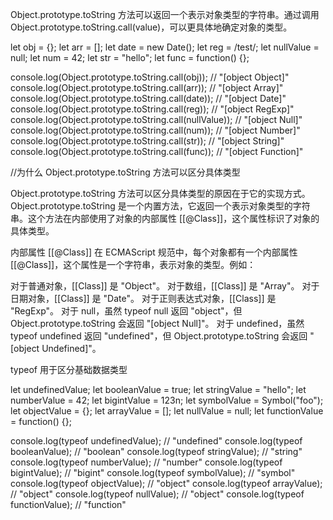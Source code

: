 
Object.prototype.toString 方法可以返回一个表示对象类型的字符串。通过调用 Object.prototype.toString.call(value)，可以更具体地确定对象的类型。

let obj = {};
let arr = [];
let date = new Date();
let reg = /test/;
let nullValue = null;
let num = 42;
let str = "hello";
let func = function() {};

console.log(Object.prototype.toString.call(obj));  // "[object Object]"
console.log(Object.prototype.toString.call(arr));  // "[object Array]"
console.log(Object.prototype.toString.call(date)); // "[object Date]"
console.log(Object.prototype.toString.call(reg));  // "[object RegExp]"
console.log(Object.prototype.toString.call(nullValue)); // "[object Null]"
console.log(Object.prototype.toString.call(num));  // "[object Number]"
console.log(Object.prototype.toString.call(str));  // "[object String]"
console.log(Object.prototype.toString.call(func)); // "[object Function]"

//为什么 Object.prototype.toString 方法可以区分具体类型

Object.prototype.toString 方法可以区分具体类型的原因在于它的实现方式。Object.prototype.toString 是一个内置方法，它返回一个表示对象类型的字符串。这个方法在内部使用了对象的内部属性 [[@Class]]，这个属性标识了对象的具体类型。

内部属性 [[@Class]]
在 ECMAScript 规范中，每个对象都有一个内部属性 [[@Class]]，这个属性是一个字符串，表示对象的类型。例如：

对于普通对象，[[Class]] 是 "Object"。
对于数组，[[Class]] 是 "Array"。
对于日期对象，[[Class]] 是 "Date"。
对于正则表达式对象，[[Class]] 是 "RegExp"。
对于 null，虽然 typeof null 返回 "object"，但 Object.prototype.toString 会返回 "[object Null]"。
对于 undefined，虽然 typeof undefined 返回 "undefined"，但 Object.prototype.toString 会返回 "[object Undefined]"。

typeof 用于区分基础数据类型

let undefinedValue;
let booleanValue = true;
let stringValue = "hello";
let numberValue = 42;
let bigintValue = 123n;
let symbolValue = Symbol("foo");
let objectValue = {};
let arrayValue = [];
let nullValue = null;
let functionValue = function() {};

console.log(typeof undefinedValue); // "undefined"
console.log(typeof booleanValue);   // "boolean"
console.log(typeof stringValue);    // "string"
console.log(typeof numberValue);    // "number"
console.log(typeof bigintValue);    // "bigint"
console.log(typeof symbolValue);    // "symbol"
console.log(typeof objectValue);    // "object"
console.log(typeof arrayValue);     // "object"
console.log(typeof nullValue);      // "object"
console.log(typeof functionValue);  // "function"
